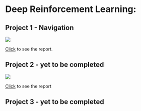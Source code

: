 # Deep Reinforcement Learning: 

## Project 1 - Navigation

![](https://user-images.githubusercontent.com/10624937/42135619-d90f2f28-7d12-11e8-8823-82b970a54d7e.gif)

[Click](https://github.com/adehgha/Deep_RL_Projects/tree/master/project%201-navigation) to see the report.

## Project 2 -  yet to be completed

![](https://github.com/adehgha/Deep_RL_Projects/blob/master/project%202-continuous_control/image/trained_agent.gif)

[Click](https://github.com/adehgha/Deep_RL_Projects/tree/master/project%202-continuous_control) to see the report

## Project 3 -  yet to be completed